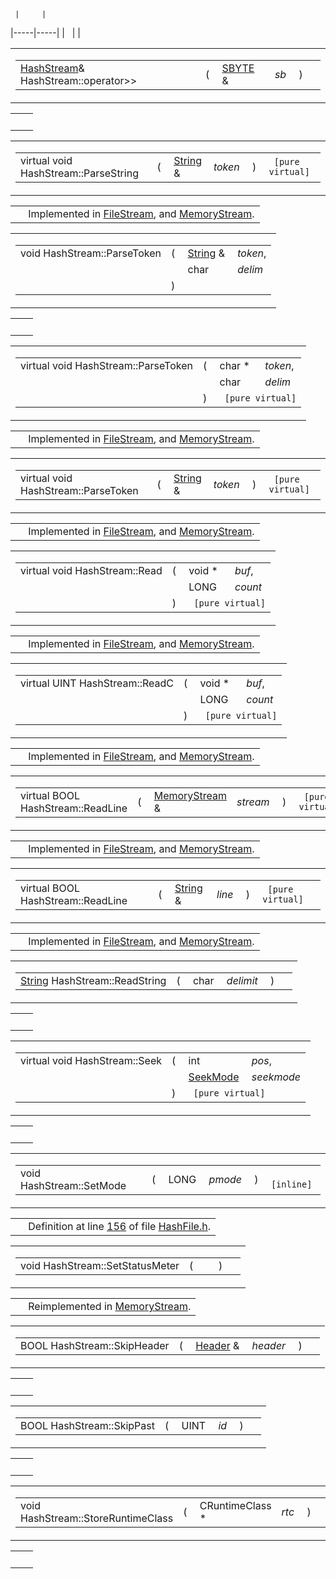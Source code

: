      |     |
|-----|-----|
|     |     |

<span id="79589b040fc3b588f2c94472c140f8ae" class="anchor"></span>

<table class="mdTable" data-cellpadding="2" data-cellspacing="0">
<colgroup>
<col style="width: 100%" />
</colgroup>
<tbody>
<tr>
<td class="mdRow"><table data-cellpadding="0" data-cellspacing="0" data-border="0">
<tbody>
<tr>
<td class="md" data-nowrap="" data-valign="top"><a href="classHashStream.md" class="el">HashStream</a>&amp; HashStream::operator&gt;&gt;</td>
<td class="md" data-valign="top">( </td>
<td class="md" data-nowrap="" data-valign="top"><a href="DataType_8h.md#ed2faba8f48cf2c4bfa2014166424df0" class="el">SBYTE</a> &amp; </td>
<td class="mdname1" data-valign="top" data-nowrap=""><em>sb</em></td>
<td class="md" data-valign="top"> ) </td>
<td class="md" data-nowrap=""></td>
</tr>
</tbody>
</table></td>
</tr>
</tbody>
</table>

|     |     |
|-----|-----|
|     |     |

<span id="813e7ded5de53be981181373dea3bdbb" class="anchor"></span>

<table class="mdTable" data-cellpadding="2" data-cellspacing="0">
<colgroup>
<col style="width: 100%" />
</colgroup>
<tbody>
<tr>
<td class="mdRow"><table data-cellpadding="0" data-cellspacing="0" data-border="0">
<tbody>
<tr>
<td class="md" data-nowrap="" data-valign="top">virtual void HashStream::ParseString</td>
<td class="md" data-valign="top">( </td>
<td class="md" data-nowrap="" data-valign="top"><a href="classString.md" class="el">String</a> &amp; </td>
<td class="mdname1" data-valign="top" data-nowrap=""><em>token</em></td>
<td class="md" data-valign="top"> ) </td>
<td class="md" data-nowrap=""><code> [pure virtual]</code></td>
</tr>
</tbody>
</table></td>
</tr>
</tbody>
</table>

|  |  |
|----|----|
|   | Implemented in <a href="classFileStream.md#1954df99f12b88ac8edbab26c3964df9" class="el">FileStream</a>, and <a href="classMemoryStream.md#1954df99f12b88ac8edbab26c3964df9" class="el">MemoryStream</a>. |

<span id="08008741795d8c76cdb00549e7606f8d" class="anchor"></span>

<table class="mdTable" data-cellpadding="2" data-cellspacing="0">
<colgroup>
<col style="width: 100%" />
</colgroup>
<tbody>
<tr>
<td class="mdRow"><table data-cellpadding="0" data-cellspacing="0" data-border="0">
<tbody>
<tr>
<td class="md" data-nowrap="" data-valign="top">void HashStream::ParseToken</td>
<td class="md" data-valign="top">( </td>
<td class="md" data-nowrap="" data-valign="top"><a href="classString.md" class="el">String</a> &amp; </td>
<td class="mdname" data-nowrap=""><em>token</em>,</td>
</tr>
<tr>
<td class="md" style="text-align: right;" data-nowrap=""></td>
<td class="md"></td>
<td class="md" data-nowrap="">char </td>
<td class="mdname" data-nowrap=""><em>delim</em></td>
</tr>
<tr>
<td class="md"></td>
<td class="md">) </td>
<td colspan="2" class="md"></td>
</tr>
</tbody>
</table></td>
</tr>
</tbody>
</table>

|     |     |
|-----|-----|
|     |     |

<span id="ceaab37d8eb02f41bf5b893ba87f58e4" class="anchor"></span>

<table class="mdTable" data-cellpadding="2" data-cellspacing="0">
<colgroup>
<col style="width: 100%" />
</colgroup>
<tbody>
<tr>
<td class="mdRow"><table data-cellpadding="0" data-cellspacing="0" data-border="0">
<tbody>
<tr>
<td class="md" data-nowrap="" data-valign="top">virtual void HashStream::ParseToken</td>
<td class="md" data-valign="top">( </td>
<td class="md" data-nowrap="" data-valign="top">char * </td>
<td class="mdname" data-nowrap=""><em>token</em>,</td>
</tr>
<tr>
<td class="md" style="text-align: right;" data-nowrap=""></td>
<td class="md"></td>
<td class="md" data-nowrap="">char </td>
<td class="mdname" data-nowrap=""><em>delim</em></td>
</tr>
<tr>
<td class="md"></td>
<td class="md">) </td>
<td colspan="2" class="md"><code> [pure virtual]</code></td>
</tr>
</tbody>
</table></td>
</tr>
</tbody>
</table>

|  |  |
|----|----|
|   | Implemented in <a href="classFileStream.md#fdad34f7c204434802464a3ca3306d2e" class="el">FileStream</a>, and <a href="classMemoryStream.md#fdad34f7c204434802464a3ca3306d2e" class="el">MemoryStream</a>. |

<span id="8a8a7e2468b8aed299ba5c455da0d74e" class="anchor"></span>

<table class="mdTable" data-cellpadding="2" data-cellspacing="0">
<colgroup>
<col style="width: 100%" />
</colgroup>
<tbody>
<tr>
<td class="mdRow"><table data-cellpadding="0" data-cellspacing="0" data-border="0">
<tbody>
<tr>
<td class="md" data-nowrap="" data-valign="top">virtual void HashStream::ParseToken</td>
<td class="md" data-valign="top">( </td>
<td class="md" data-nowrap="" data-valign="top"><a href="classString.md" class="el">String</a> &amp; </td>
<td class="mdname1" data-valign="top" data-nowrap=""><em>token</em></td>
<td class="md" data-valign="top"> ) </td>
<td class="md" data-nowrap=""><code> [pure virtual]</code></td>
</tr>
</tbody>
</table></td>
</tr>
</tbody>
</table>

|  |  |
|----|----|
|   | Implemented in <a href="classFileStream.md#f9f639af97521979917dfaaa5604b80d" class="el">FileStream</a>, and <a href="classMemoryStream.md#f9f639af97521979917dfaaa5604b80d" class="el">MemoryStream</a>. |

<span id="540bdb848e6d3cfb15f360bfc92382f9" class="anchor"></span>

<table class="mdTable" data-cellpadding="2" data-cellspacing="0">
<colgroup>
<col style="width: 100%" />
</colgroup>
<tbody>
<tr>
<td class="mdRow"><table data-cellpadding="0" data-cellspacing="0" data-border="0">
<tbody>
<tr>
<td class="md" data-nowrap="" data-valign="top">virtual void HashStream::Read</td>
<td class="md" data-valign="top">( </td>
<td class="md" data-nowrap="" data-valign="top">void * </td>
<td class="mdname" data-nowrap=""><em>buf</em>,</td>
</tr>
<tr>
<td class="md" style="text-align: right;" data-nowrap=""></td>
<td class="md"></td>
<td class="md" data-nowrap="">LONG </td>
<td class="mdname" data-nowrap=""><em>count</em></td>
</tr>
<tr>
<td class="md"></td>
<td class="md">) </td>
<td colspan="2" class="md"><code> [pure virtual]</code></td>
</tr>
</tbody>
</table></td>
</tr>
</tbody>
</table>

|  |  |
|----|----|
|   | Implemented in <a href="classFileStream.md#50b8cc23ca1673bb26d626a2c394f342" class="el">FileStream</a>, and <a href="classMemoryStream.md#50b8cc23ca1673bb26d626a2c394f342" class="el">MemoryStream</a>. |

<span id="432bbd32c16ab1131aa2cdc29b73f5ad" class="anchor"></span>

<table class="mdTable" data-cellpadding="2" data-cellspacing="0">
<colgroup>
<col style="width: 100%" />
</colgroup>
<tbody>
<tr>
<td class="mdRow"><table data-cellpadding="0" data-cellspacing="0" data-border="0">
<tbody>
<tr>
<td class="md" data-nowrap="" data-valign="top">virtual UINT HashStream::ReadC</td>
<td class="md" data-valign="top">( </td>
<td class="md" data-nowrap="" data-valign="top">void * </td>
<td class="mdname" data-nowrap=""><em>buf</em>,</td>
</tr>
<tr>
<td class="md" style="text-align: right;" data-nowrap=""></td>
<td class="md"></td>
<td class="md" data-nowrap="">LONG </td>
<td class="mdname" data-nowrap=""><em>count</em></td>
</tr>
<tr>
<td class="md"></td>
<td class="md">) </td>
<td colspan="2" class="md"><code> [pure virtual]</code></td>
</tr>
</tbody>
</table></td>
</tr>
</tbody>
</table>

|  |  |
|----|----|
|   | Implemented in <a href="classFileStream.md#fde77f23fe7b2aff9b4bbff7886cd45b" class="el">FileStream</a>, and <a href="classMemoryStream.md#fde77f23fe7b2aff9b4bbff7886cd45b" class="el">MemoryStream</a>. |

<span id="22f953c43f82b65bd9bd781f33b79659" class="anchor"></span>

<table class="mdTable" data-cellpadding="2" data-cellspacing="0">
<colgroup>
<col style="width: 100%" />
</colgroup>
<tbody>
<tr>
<td class="mdRow"><table data-cellpadding="0" data-cellspacing="0" data-border="0">
<tbody>
<tr>
<td class="md" data-nowrap="" data-valign="top">virtual BOOL HashStream::ReadLine</td>
<td class="md" data-valign="top">( </td>
<td class="md" data-nowrap="" data-valign="top"><a href="classMemoryStream.md" class="el">MemoryStream</a> &amp; </td>
<td class="mdname1" data-valign="top" data-nowrap=""><em>stream</em></td>
<td class="md" data-valign="top"> ) </td>
<td class="md" data-nowrap=""><code> [pure virtual]</code></td>
</tr>
</tbody>
</table></td>
</tr>
</tbody>
</table>

|  |  |
|----|----|
|   | Implemented in <a href="classFileStream.md#a55de19009057e7dd54f3a8954878f6a" class="el">FileStream</a>, and <a href="classMemoryStream.md#a55de19009057e7dd54f3a8954878f6a" class="el">MemoryStream</a>. |

<span id="08e6da5f6890398a21f4faba4032a6a8" class="anchor"></span>

<table class="mdTable" data-cellpadding="2" data-cellspacing="0">
<colgroup>
<col style="width: 100%" />
</colgroup>
<tbody>
<tr>
<td class="mdRow"><table data-cellpadding="0" data-cellspacing="0" data-border="0">
<tbody>
<tr>
<td class="md" data-nowrap="" data-valign="top">virtual BOOL HashStream::ReadLine</td>
<td class="md" data-valign="top">( </td>
<td class="md" data-nowrap="" data-valign="top"><a href="classString.md" class="el">String</a> &amp; </td>
<td class="mdname1" data-valign="top" data-nowrap=""><em>line</em></td>
<td class="md" data-valign="top"> ) </td>
<td class="md" data-nowrap=""><code> [pure virtual]</code></td>
</tr>
</tbody>
</table></td>
</tr>
</tbody>
</table>

|  |  |
|----|----|
|   | Implemented in <a href="classFileStream.md#3985cde3ac5a2f0b11bfabd47c3fc3b2" class="el">FileStream</a>, and <a href="classMemoryStream.md#3985cde3ac5a2f0b11bfabd47c3fc3b2" class="el">MemoryStream</a>. |

<span id="ecc44c93efeecf9d06ab3fbdaf4f10b9" class="anchor"></span>

<table class="mdTable" data-cellpadding="2" data-cellspacing="0">
<colgroup>
<col style="width: 100%" />
</colgroup>
<tbody>
<tr>
<td class="mdRow"><table data-cellpadding="0" data-cellspacing="0" data-border="0">
<tbody>
<tr>
<td class="md" data-nowrap="" data-valign="top"><a href="classString.md" class="el">String</a> HashStream::ReadString</td>
<td class="md" data-valign="top">( </td>
<td class="md" data-nowrap="" data-valign="top">char </td>
<td class="mdname1" data-valign="top" data-nowrap=""><em>delimit</em></td>
<td class="md" data-valign="top"> ) </td>
<td class="md" data-nowrap=""></td>
</tr>
</tbody>
</table></td>
</tr>
</tbody>
</table>

|     |     |
|-----|-----|
|     |     |

<span id="5c3376aa36f5c8049d4be3c281e3781f" class="anchor"></span>

<table class="mdTable" data-cellpadding="2" data-cellspacing="0">
<colgroup>
<col style="width: 100%" />
</colgroup>
<tbody>
<tr>
<td class="mdRow"><table data-cellpadding="0" data-cellspacing="0" data-border="0">
<tbody>
<tr>
<td class="md" data-nowrap="" data-valign="top">virtual void HashStream::Seek</td>
<td class="md" data-valign="top">( </td>
<td class="md" data-nowrap="" data-valign="top">int </td>
<td class="mdname" data-nowrap=""><em>pos</em>,</td>
</tr>
<tr>
<td class="md" style="text-align: right;" data-nowrap=""></td>
<td class="md"></td>
<td class="md" data-nowrap=""><a href="classHashStream.md#a3642d2e14408dd483bffb854fd85a2c" class="el">SeekMode</a> </td>
<td class="mdname" data-nowrap=""><em>seekmode</em></td>
</tr>
<tr>
<td class="md"></td>
<td class="md">) </td>
<td colspan="2" class="md"><code> [pure virtual]</code></td>
</tr>
</tbody>
</table></td>
</tr>
</tbody>
</table>

|     |     |
|-----|-----|
|     |     |

<span id="e840a4630a40ba4ccbdc2eafe1ca6345" class="anchor"></span>

<table class="mdTable" data-cellpadding="2" data-cellspacing="0">
<colgroup>
<col style="width: 100%" />
</colgroup>
<tbody>
<tr>
<td class="mdRow"><table data-cellpadding="0" data-cellspacing="0" data-border="0">
<tbody>
<tr>
<td class="md" data-nowrap="" data-valign="top">void HashStream::SetMode</td>
<td class="md" data-valign="top">( </td>
<td class="md" data-nowrap="" data-valign="top">LONG </td>
<td class="mdname1" data-valign="top" data-nowrap=""><em>pmode</em></td>
<td class="md" data-valign="top"> ) </td>
<td class="md" data-nowrap=""><code> [inline]</code></td>
</tr>
</tbody>
</table></td>
</tr>
</tbody>
</table>

|  |  |
|----|----|
|   | Definition at line <a href="HashFile_8h-source.md#l00156" class="el">156</a> of file <a href="HashFile_8h-source.md" class="el">HashFile.h</a>. |

<span id="915bc4ac9bfb31e446e333eda6f3f873" class="anchor"></span>

<table class="mdTable" data-cellpadding="2" data-cellspacing="0">
<colgroup>
<col style="width: 100%" />
</colgroup>
<tbody>
<tr>
<td class="mdRow"><table data-cellpadding="0" data-cellspacing="0" data-border="0">
<tbody>
<tr>
<td class="md" data-nowrap="" data-valign="top">void HashStream::SetStatusMeter</td>
<td class="md" data-valign="top">( </td>
<td class="mdname1" data-valign="top" data-nowrap=""></td>
<td class="md" data-valign="top"> ) </td>
<td class="md" data-nowrap=""></td>
</tr>
</tbody>
</table></td>
</tr>
</tbody>
</table>

|  |  |
|----|----|
|   | Reimplemented in <a href="classMemoryStream.md#915bc4ac9bfb31e446e333eda6f3f873" class="el">MemoryStream</a>. |

<span id="7d2e3a81d8d78251ccf815b00d00528f" class="anchor"></span>

<table class="mdTable" data-cellpadding="2" data-cellspacing="0">
<colgroup>
<col style="width: 100%" />
</colgroup>
<tbody>
<tr>
<td class="mdRow"><table data-cellpadding="0" data-cellspacing="0" data-border="0">
<tbody>
<tr>
<td class="md" data-nowrap="" data-valign="top">BOOL HashStream::SkipHeader</td>
<td class="md" data-valign="top">( </td>
<td class="md" data-nowrap="" data-valign="top"><a href="classHeader.md" class="el">Header</a> &amp; </td>
<td class="mdname1" data-valign="top" data-nowrap=""><em>header</em></td>
<td class="md" data-valign="top"> ) </td>
<td class="md" data-nowrap=""></td>
</tr>
</tbody>
</table></td>
</tr>
</tbody>
</table>

|     |     |
|-----|-----|
|     |     |

<span id="b3a1f9250aecfd9edd8239080e52b742" class="anchor"></span>

<table class="mdTable" data-cellpadding="2" data-cellspacing="0">
<colgroup>
<col style="width: 100%" />
</colgroup>
<tbody>
<tr>
<td class="mdRow"><table data-cellpadding="0" data-cellspacing="0" data-border="0">
<tbody>
<tr>
<td class="md" data-nowrap="" data-valign="top">BOOL HashStream::SkipPast</td>
<td class="md" data-valign="top">( </td>
<td class="md" data-nowrap="" data-valign="top">UINT </td>
<td class="mdname1" data-valign="top" data-nowrap=""><em>id</em></td>
<td class="md" data-valign="top"> ) </td>
<td class="md" data-nowrap=""></td>
</tr>
</tbody>
</table></td>
</tr>
</tbody>
</table>

|     |     |
|-----|-----|
|     |     |

<span id="d8c0e626362f7c5aff3842e31b6b1c78" class="anchor"></span>

<table class="mdTable" data-cellpadding="2" data-cellspacing="0">
<colgroup>
<col style="width: 100%" />
</colgroup>
<tbody>
<tr>
<td class="mdRow"><table data-cellpadding="0" data-cellspacing="0" data-border="0">
<tbody>
<tr>
<td class="md" data-nowrap="" data-valign="top">void HashStream::StoreRuntimeClass</td>
<td class="md" data-valign="top">( </td>
<td class="md" data-nowrap="" data-valign="top">CRuntimeClass * </td>
<td class="mdname1" data-valign="top" data-nowrap=""><em>rtc</em></td>
<td class="md" data-valign="top"> ) </td>
<td class="md" data-nowrap=""></td>
</tr>
</tbody>
</table></td>
</tr>
</tbody>
</table>

|     |     |
|-----|-----|
|     |     |

<span id="3de8faa0726694190a3006bf2f1a4a37" class="anchor"></span>

<table class="mdTable" data-cellpadding="2" data-cellspacing="0">
